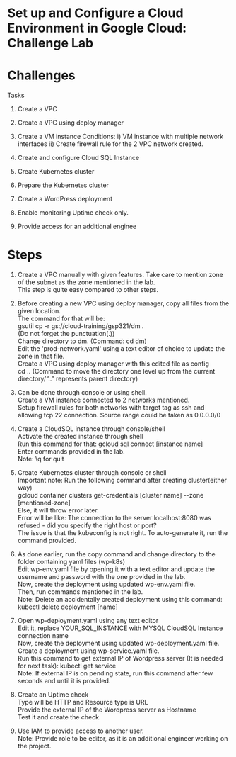 # Set up and Configure a Cloud Environment in Google Cloud: Challenge Lab

# Challenges

Tasks                                                                                                                                              

1. Create a VPC

2. Create a VPC using deploy manager

3. Create a VM instance
   Conditions: 
   i) VM instance with multiple network interfaces
   ii) Create firewall rule for the 2 VPC network created.
   
4. Create and configure Cloud SQL Instance
   
5. Create Kubernetes cluster

6. Prepare the Kubernetes cluster

7. Create a WordPress deployment

8. Enable monitoring
   Uptime check only.
   
9. Provide access for an additional enginee

# Steps

1. Create a VPC manually with given features. Take care to mention zone of the subnet as the zone mentioned in the lab.                                                         
   This step is quite easy compared to other steps.

2. Before creating a new VPC using deploy manager, copy all files from the given location.                                                                 
   The command for that will be:                                                                                                                                
   gsutil cp -r gs://cloud-training/gsp321/dm .                                                                                      
   (Do not forget the punctuation(.))                                                                                     
   Change directory to dm. (Command: cd dm)                                                                                       
   Edit the 'prod-network.yaml' using a text editor of choice to update the zone in that file.                                                               
   Create a VPC using deploy manager with this edited file as config                                                                            
   cd .. (Command to move the directory one level up from the current directory/“..” represents parent directory)                                      
   
3. Can be done through console or using shell.                                                                                                  
   Create a VM instance connected to 2 networks mentioned.                                                                                               
   Setup firewall rules for both networks with target tag as ssh and allowing tcp 22 connection. Source range could be taken as 0.0.0.0/0                      
   
4. Create a CloudSQL instance through console/shell                                                                                         
   Activate the created instance through shell                                                                                          
   Run this command for that: gcloud sql connect [instance name]                                                                               
   Enter commands provided in the lab.                                                                                                           
   Note: \q for quit                                                                                                                                   
   
5. Create Kubernetes cluster through console or shell                                                                                                     
   Important note: Run the following command after creating cluster(either way)                                                                          
   gcloud container clusters get-credentials [cluster name] --zone [mentioned-zone]                                                                             
   Else, it will throw error later.                                                                                                                              
   Error will be like: The connection to the server localhost:8080 was refused - did you specify the right host or port?                                                
   The issue is that the kubeconfig is not right. To auto-generate it, run the command provided.                                                                             
   
6. As done earlier, run the copy command and change directory to the folder containing yaml files (wp-k8s)                                                  
   Edit wp-env.yaml file by opening it with a text editor and update the username and password with the one provided in the lab.                                       
   Now, create the deployment using updated wp-env.yaml file.                                                                                                       
   Then, run commands mentioned in the lab.                                                                                                         
   Note: Delete an accidentally created deployment using this command: kubectl delete deployment [name]                                                             
   
7. Open wp-deployment.yaml using any text editor                                                                                                                   
   Edit it, replace YOUR_SQL_INSTANCE with MYSQL CloudSQL Instance connection name                                                                                   
   Now, create the deployment using updated wp-deployment.yaml file.                                                                                           
   Create a deployment using wp-service.yaml file.                                                                                                                    
   Run this command to get external IP of Wordpress server (It is needed for next task): kubectl get service                                                           
   Note: If external IP is on pending state, run this command after few seconds and until it is provided.                                                          
   
8. Create an Uptime check                                                                                                                                   
   Type will be HTTP and Resource type is URL                                                                                                          
   Provide the external IP of the Wordpress server as Hostname                                                                                                  
   Test it and create the check.                                                                                                                     
                  
9. Use IAM to provide access to another user.                                                                                                                            
   Note: Provide role to be editor, as it is an additional engineer working on the project.                                                   
